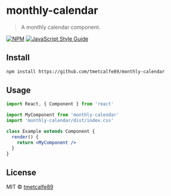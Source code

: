 # monthly-calendar

> A monthly calendar component.

[![NPM](https://img.shields.io/npm/v/monthly-calendar.svg)](https://www.npmjs.com/package/monthly-calendar) [![JavaScript Style Guide](https://img.shields.io/badge/code_style-standard-brightgreen.svg)](https://standardjs.com)

## Install

```bash
npm install https://github.com/tmetcalfe89/monthly-calendar
```

## Usage

```jsx
import React, { Component } from 'react'

import MyComponent from 'monthly-calendar'
import 'monthly-calendar/dist/index.css'

class Example extends Component {
  render() {
    return <MyComponent />
  }
}
```

## License

MIT © [tmetcalfe89](https://github.com/tmetcalfe89)
